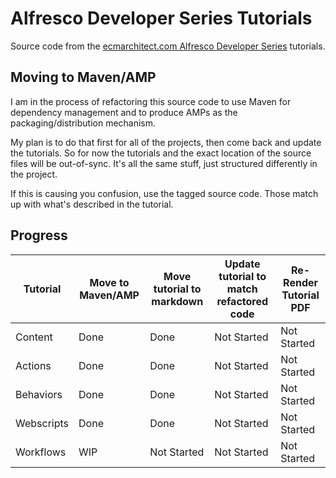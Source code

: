Alfresco Developer Series Tutorials
===================================

Source code from the [ecmarchitect.com Alfresco Developer Series](http://ecmarchitect.com/alfresco-developer-series) tutorials.

Moving to Maven/AMP
-------------------
I am in the process of refactoring this source code to use Maven for dependency management and to produce AMPs as the packaging/distribution mechanism.

My plan is to do that first for all of the projects, then come back and update the tutorials. So for now the tutorials and the exact location of the source files will be out-of-sync. It's all the same stuff, just structured differently in the project.

If this is causing you confusion, use the tagged source code. Those match up with what's described in the tutorial.

Progress
--------

| Tutorial | Move to Maven/AMP | Move tutorial to markdown | Update tutorial to match refactored code | Re-Render Tutorial PDF |
| -------- | ----------------- | ------------------------- | ---------------------------------------- | ---------------------- |
|Content|Done|Done|Not Started|Not Started|
|Actions|Done|Done|Not Started|Not Started|
|Behaviors|Done|Done|Not Started|Not Started|
|Webscripts|Done|Done|Not Started|Not Started|
|Workflows|WIP|Not Started|Not Started|Not Started|
